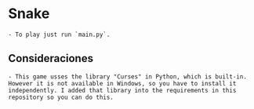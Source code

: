 # Snake
    - To play just run `main.py`.
## Consideraciones
    - This game usses the library "Curses" in Python, which is built-in. However it is not available in Windows, so you have to install it independently. I added that library into the requirements in this repository so you can do this. 
